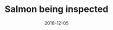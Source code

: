 ---
title: Salmon being inspected
caption: A vet checks a salmon for lice
location: Shetland, UK
slug: /1612002
date: 2016-12-05
featuredImage: ./images/salmonfarming-003.jpg
tags: ["Aquaculture", "Salmon", "Portrait", "Shetland", "UK"]
category: gallery
subject: In Action
---